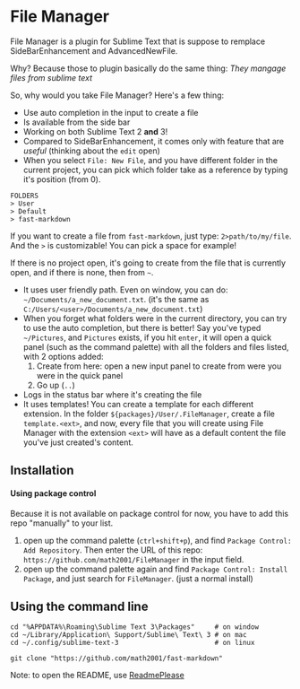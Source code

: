 # File Manager

File Manager is a plugin for Sublime Text that is suppose to remplace SideBarEnhancement and AdvancedNewFile.

Why? Because those to plugin basically do the same thing: *They mangage files from sublime text*

So, why would you take File Manager? Here's a few thing:

- Use auto completion in the input to create a file
- Is available from the side bar
- Working on both Sublime Text 2 **and** 3!
- Compared to SideBarEnhancement, it comes only with feature that are *useful* (thinking about the `edit` open)
- When you select `File: New File`, and you have different folder in the current project, you can pick which folder take as a reference by typing it's position (from 0).

```
FOLDERS
> User
> Default
> fast-markdown
```

If you want to create a file from `fast-markdown`, just type: `2>path/to/my/file`. And the `>` is customizable! You can pick a space for example!

If there is no project open, it's going to create from the file that is currently open, and if there is none, then from `~`.

- It uses user friendly path. Even on window, you can do: `~/Documents/a_new_document.txt`. (it's the same as `C:/Users/<user>/Documents/a_new_document.txt`)
- When you forget what folders were in the current directory, you can try to use the auto completion, but there is better! Say you've typed `~/Pictures`, and `Pictures` exists, if you hit `enter`, it will open a quick panel (such as the command palette) with all the folders and files listed, with 2 options added:
    1. Create from here: open a new input panel to create from were you were in the quick panel
    2. Go up (`..`)
- Logs in the status bar where it's creating the file
- It uses templates! You can create a template for each different extension. In the folder `${packages}/User/.FileManager`, create a file `template.<ext>`, and now, every file that you will create using File Manager with the extension `<ext>` will have as a default content the file you've just created's content.



## Installation

#### Using package control

Because it is not available on package control for now, you have to add this repo "manually" to your list.

1. open up the command palette (`ctrl+shift+p`), and find `Package Control: Add Repository`. Then enter the URL of this repo: `https://github.com/math2001/FileManager` in the input field.
2. open up the command palette again and find `Package Control: Install Package`, and just search for `FileManager`. (just a normal install)

## Using the command line

```
cd "%APPDATA%\Roaming\Sublime Text 3\Packages"     # on window
cd ~/Library/Application\ Support/Sublime\ Text\ 3 # on mac
cd ~/.config/sublime-text-3                        # on linux

git clone "https://github.com/math2001/fast-markdown"
```

Note: to open the README, use [ReadmePlease](https://packagecontrol.io/packages/ReadmePlease)
